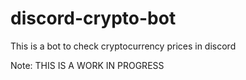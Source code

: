 # discord-crypto-bot

This is a bot to check cryptocurrency prices in discord

Note: THIS IS A WORK IN PROGRESS
